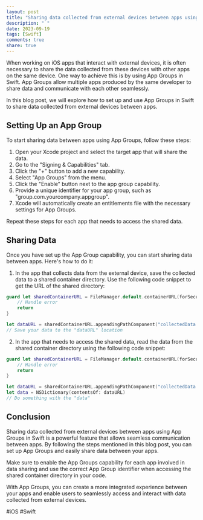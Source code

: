 ```yaml
---
layout: post
title: "Sharing data collected from external devices between apps using App Groups in Swift"
description: " "
date: 2023-09-19
tags: [Swift]
comments: true
share: true
---
```


When working on iOS apps that interact with external devices, it is often necessary to share the data collected from these devices with other apps on the same device. One way to achieve this is by using App Groups in Swift. App Groups allow multiple apps produced by the same developer to share data and communicate with each other seamlessly.

In this blog post, we will explore how to set up and use App Groups in Swift to share data collected from external devices between apps.

## Setting Up an App Group

To start sharing data between apps using App Groups, follow these steps:

1. Open your Xcode project and select the target app that will share the data.
2. Go to the "Signing & Capabilities" tab.
3. Click the "+" button to add a new capability.
4. Select "App Groups" from the menu.
5. Click the "Enable" button next to the app group capability.
6. Provide a unique identifier for your app group, such as "group.com.yourcompany.appgroup".
7. Xcode will automatically create an entitlements file with the necessary settings for App Groups.

Repeat these steps for each app that needs to access the shared data.

## Sharing Data

Once you have set up the App Group capability, you can start sharing data between apps. Here's how to do it:

1. In the app that collects data from the external device, save the collected data to a shared container directory. Use the following code snippet to get the URL of the shared directory:

```swift
guard let sharedContainerURL = FileManager.default.containerURL(forSecurityApplicationGroupIdentifier: "group.com.yourcompany.appgroup") else {
    // Handle error
    return
}

let dataURL = sharedContainerURL.appendingPathComponent("collectedData.plist")
// Save your data to the "dataURL" location
```

2. In the app that needs to access the shared data, read the data from the shared container directory using the following code snippet:

```swift
guard let sharedContainerURL = FileManager.default.containerURL(forSecurityApplicationGroupIdentifier: "group.com.yourcompany.appgroup") else {
    // Handle error
    return
}

let dataURL = sharedContainerURL.appendingPathComponent("collectedData.plist")
let data = NSDictionary(contentsOf: dataURL)
// Do something with the "data"
```

## Conclusion

Sharing data collected from external devices between apps using App Groups in Swift is a powerful feature that allows seamless communication between apps. By following the steps mentioned in this blog post, you can set up App Groups and easily share data between your apps.

Make sure to enable the App Groups capability for each app involved in data sharing and use the correct App Group identifier when accessing the shared container directory in your code.

With App Groups, you can create a more integrated experience between your apps and enable users to seamlessly access and interact with data collected from external devices.

#iOS #Swift